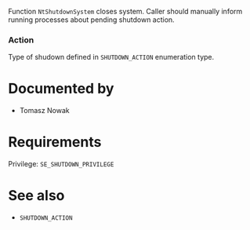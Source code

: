 Function `NtShutdownSystem` closes system. Caller should manually inform running processes about pending shutdown action.

### Action

Type of shudown defined in `SHUTDOWN_ACTION` enumeration type.

# Documented by

* Tomasz Nowak

# Requirements

Privilege: `SE_SHUTDOWN_PRIVILEGE`

# See also

* `SHUTDOWN_ACTION`
